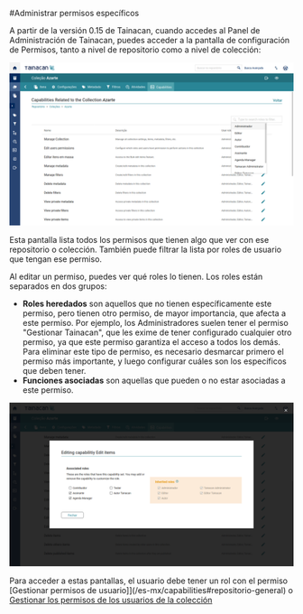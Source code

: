 #Administrar permisos específicos

A partir de la versión 0.15 de Tainacan, cuando accedes al Panel de Administración de Tainacan, puedes acceder a la pantalla de configuración de Permisos, tanto a nivel de repositorio como a nivel de colección:

![Pantalla de permisos relacionados con una colección](/es-mx/_assets/images/manage-specific-capabilities-1.png)

Esta pantalla lista todos los permisos que tienen algo que ver con ese repositorio o colección. También puede filtrar la lista por roles de usuario que tengan ese permiso.

Al editar un permiso, puedes ver qué roles lo tienen. Los roles están separados en dos grupos:

- **Roles heredados** son aquellos que no tienen específicamente este permiso, pero tienen otro permiso, de mayor importancia, que afecta a este permiso. Por ejemplo, los Administradores suelen tener el permiso "Gestionar Tainacan", que les exime de tener configurado cualquier otro permiso, ya que este permiso garantiza el acceso a todos los demás. Para eliminar este tipo de permiso, es necesario desmarcar primero el permiso más importante, y luego configurar cuáles son los específicos que deben tener.
- **Funciones asociadas** son aquellas que pueden o no estar asociadas a este permiso.

![Edición de funciones asociadas a un permiso específico.](/es-mx/_assets/images/manage-specific-capabilities-2.png)

Para acceder a estas pantallas, el usuario debe tener un rol con el permiso [Gestionar permisos de usuario]](/es-mx/capabilities#repositorio-general) o [Gestionar los permisos de los usuarios de la colección](/es-mx/capabilities#colección)
